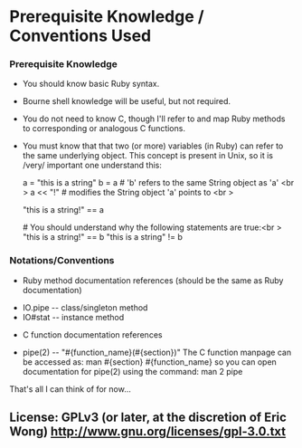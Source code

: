 # Prerequisite Knowledge / Conventions Used

### Prerequisite Knowledge
* You should know basic Ruby syntax.

* Bourne shell knowledge will be useful, but not required.

* You do not need to know C, though I'll refer to and map Ruby methods to corresponding or analogous C functions.

* You must know that that two (or more) variables (in Ruby) can refer to the same underlying object.  This concept is present in Unix, so it is /very/ important one understand this:

    a = "this is a string"
    b = a      \# 'b' refers to the same String object as 'a' <br \>
    a << "!"   \# modifies the String object 'a' points to <br \>

    "this is a string!" == a

    \# You should understand why the following statements are true:<br \>
    "this is a string!" == b
    "this is a string" != b

### Notations/Conventions
* Ruby method documentation references (should be the same as Ruby documentation)

 - IO.pipe -- class/singleton method
 - IO#stat -- instance method

* C function documentation references

 - pipe(2) -- "#{function_name}(#{section})"
               The C function manpage can be accessed as:
                    man #{section} #{function_name}
               so you can open documentation for pipe(2) using
               the command: man 2 pipe


That's all I can think of for now...


## License: GPLv3 (or later, at the discretion of Eric Wong) http://www.gnu.org/licenses/gpl-3.0.txt
